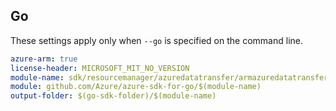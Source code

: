 ## Go

These settings apply only when `--go` is specified on the command line.

```yaml $(go) && $(track2)
azure-arm: true
license-header: MICROSOFT_MIT_NO_VERSION
module-name: sdk/resourcemanager/azuredatatransfer/armazuredatatransfer
module: github.com/Azure/azure-sdk-for-go/$(module-name)
output-folder: $(go-sdk-folder)/$(module-name)
```
